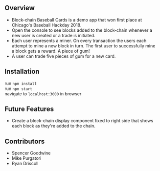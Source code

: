 ## Overview

* Block-chain Baseball Cards is a demo app that won first place at Chicago's Baseball Hackday 2018.
* Open the console to see blocks added to the block-chain whenever a new user is created or a trade is initiated.
* Each user represents a miner. On every transaction the users each attempt to mine a new block in turn. The first user to successfully mine a block gets a reward. A piece of gum!
* A user can trade five pieces of gum for a new card.

## Installation

run `npm install`<br>
run `npm start`<br>
navigate to `localhost:3000` in browser

## Future Features

* Create a block-chain display component fixed to right side that shows each block as they're added to the chain.

## Contributors

* Spencer Goodwine
* Mike Purgatori
* Ryan Driscoll